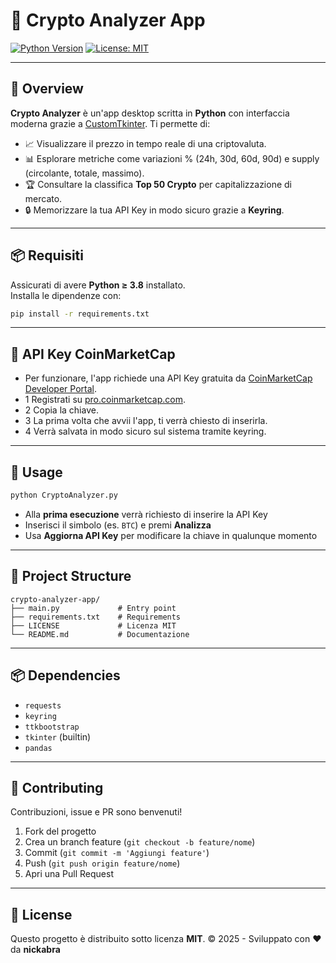 # 🚀 Crypto Analyzer App

[![Python Version](https://img.shields.io/badge/python-3.8%2B-blue)](https://www.python.org/)
[![License: MIT](https://img.shields.io/badge/license-MIT-green)](LICENSE)

---

## 🌟 Overview

**Crypto Analyzer** è un'app desktop scritta in **Python** con interfaccia moderna grazie a [CustomTkinter](https://github.com/TomSchimansky/CustomTkinter). Ti permette di:

- 📈 Visualizzare il prezzo in tempo reale di una criptovaluta.
- 📊 Esplorare metriche come variazioni % (24h, 30d, 60d, 90d) e supply (circolante, totale, massimo).
- 🏆 Consultare la classifica **Top 50 Crypto** per capitalizzazione di mercato.
- 🔒 Memorizzare la tua API Key in modo sicuro grazie a **Keyring**. 

---

## 📦 Requisiti

Assicurati di avere **Python ≥ 3.8** installato.  
Installa le dipendenze con:

```bash
pip install -r requirements.txt
```

---

## 🔑 API Key CoinMarketCap

- Per funzionare, l'app richiede una API Key gratuita da [CoinMarketCap Developer Portal](https://coinmarketcap.com/api/).
- 1 Registrati su [pro.coinmarketcap.com](https://pro.coinmarketcap.com/signup).
- 2 Copia la chiave.
- 3 La prima volta che avvii l'app, ti verrà chiesto di inserirla.
- 4 Verrà salvata in modo sicuro sul sistema tramite keyring.

---

## 🚀 Usage

```bash
python CryptoAnalyzer.py
```

- Alla **prima esecuzione** verrà richiesto di inserire la API Key  
- Inserisci il simbolo (es. `BTC`) e premi **Analizza**  
- Usa **Aggiorna API Key** per modificare la chiave in qualunque momento  

---

## 📁 Project Structure

```text
crypto-analyzer-app/
├── main.py             # Entry point
├── requirements.txt    # Requirements
├── LICENSE             # Licenza MIT
└── README.md           # Documentazione
```

---

## 📦 Dependencies

- `requests`  
- `keyring`
- `ttkbootstrap`
- `tkinter` (builtin)
-  `pandas`

---

## 🤝 Contributing

Contribuzioni, issue e PR sono benvenuti!  
1. Fork del progetto  
2. Crea un branch feature (`git checkout -b feature/nome`)  
3. Commit (`git commit -m 'Aggiungi feature'`)  
4. Push (`git push origin feature/nome`)  
5. Apri una Pull Request  

---

## 📝 License

Questo progetto è distribuito sotto licenza **MIT**.
© 2025 - Sviluppato con ❤️ da **nickabra**  


